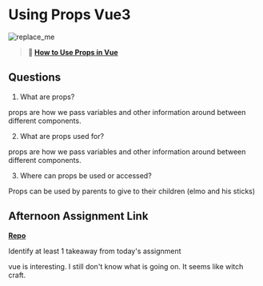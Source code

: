 # Using Props Vue3

![replace_me](https://codeworks.blob.core.windows.net/public/assets/img/illustrations/placeholder.svg)

> **📖 [How to Use Props in Vue](https://codeworksacademy.com/fs-student-guide/resources/wk6/02-Props)**

## Questions

1. What are props?

props are how we pass variables and other information around between different components. 

2. What are props used for?

props are how we pass variables and other information around between different components. 

3. Where can props be used or accessed?

Props can be used by parents to give to their children (elmo and his sticks)

## Afternoon Assignment Link

**[Repo](https://github.com/mykealw/w6tueNasaAPI)**

Identify at least 1 takeaway from today's assignment

vue is interesting. I still don't know what is going on. It seems like witch craft. 
